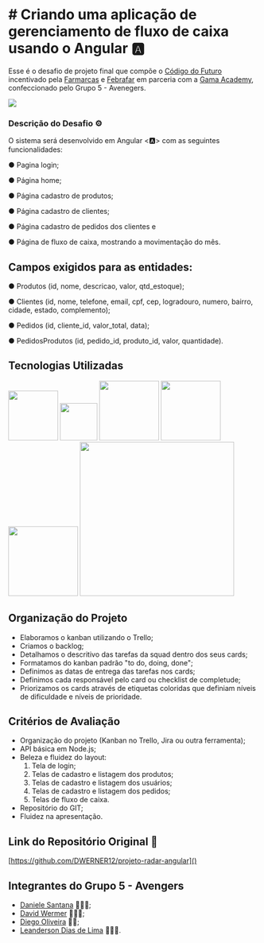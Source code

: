 # # Criando uma aplicação de gerenciamento de fluxo de caixa usando o Angular 🅰️
Esse é o desafio de projeto final que compõe o [Código do Futuro](https://codigodofuturo.corporate.gama.academy/) incentivado pela [Farmarcas](https://www.linkedin.com/company/farmarcas/) e [Febrafar](https://www.linkedin.com/company/febrafar/) em parceria com a [Gama Academy](https://www.linkedin.com/school/gama-academy/), confeccionado pelo Grupo 5 - Avenegers.

![](https://user-images.githubusercontent.com/87840459/204095353-316a4b1a-8255-40e1-9b8e-1fb2fa26960d.jpg)

### Descrição do Desafio ⚙️

O sistema será desenvolvido em Angular <🅰️> com as seguintes funcionalidades:

● Pagina login;

● Página home;

● Página cadastro de produtos;

● Página cadastro de clientes;

● Página cadastro de pedidos dos clientes e

● Página de fluxo de caixa, mostrando a movimentação do mês.

## Campos exigidos para as entidades:

● Produtos (id, nome, descricao, valor, qtd_estoque);

● Clientes (id, nome, telefone, email, cpf, cep, logradouro, numero, bairro, cidade, estado, complemento);

● Pedidos (id, cliente_id, valor_total, data);

● PedidosProdutos (id, pedido_id, produto_id, valor, quantidade).

## Tecnologias Utilizadas

<img src="https://upload.wikimedia.org/wikipedia/commons/6/61/HTML5_logo_and_wordmark.svg" width="100px">

<img src="https://upload.wikimedia.org/wikipedia/commons/d/d5/CSS3_logo_and_wordmark.svg" width="75px">


<img src="https://user-images.githubusercontent.com/87840459/204097614-03607001-3b4d-41e6-af13-5f4a4dad8393.svg" width="120px">


<img src="https://user-images.githubusercontent.com/87840459/204097783-4f86afd9-bc52-4a25-8845-c454a4119dd0.png" width="120px">


<img src="https://upload.wikimedia.org/wikipedia/commons/d/d9/Node.js_logo.svg" width="140px">


<img src="https://user-images.githubusercontent.com/87840459/204098352-fa8ae8e5-564a-4eb4-94a1-7a6d35600301.GIF" width="310px">


## Organização do Projeto
- Elaboramos o kanban utilizando o Trello;
- Criamos o backlog;
- Detalhamos o descritivo das tarefas da squad dentro dos seus cards;
- Formatamos do kanban padrão "to do, doing, done";
- Definimos as datas de entrega das tarefas nos cards;
- Definimos cada responsável pelo card ou checklist de completude;
- Priorizamos os cards através de etiquetas coloridas que definiam níveis de dificuldade e níveis de prioridade.

## Critérios de Avaliação
- Organização do projeto (Kanban no Trello, Jira ou outra ferramenta);
- API básica em Node.js;
- Beleza e fluidez do layout:
    1. Tela de login;
    2. Telas de cadastro e listagem dos produtos;
    3. Telas de cadastro e listagem dos usuários;
    4. Telas de cadastro e listagem dos pedidos;
    5. Telas de fluxo de caixa.
- Repositório do GIT;
- Fluidez na apresentação.


## Link do Repositório Original 💼
[https://github.com/DWERNER12/projeto-radar-angular]()

## Integrantes do Grupo 5 - Avengers 

- [Daniele Santana](https://www.linkedin.com/in/daniele-santana-8479a9224/) 👩🏼‍💻;
- [David Wermer](https://www.linkedin.com/in/david-werner-677116113/) 👨🏻‍💻;
- [Diego Oliveira](https://www.linkedin.com/in/diego-oliveira-95344b33/) 👨‍💻;
- [Leanderson Dias de Lima](https://www.linkedin.com/in/leanderson-dias-de-lima/) 👨🏾‍💻.


